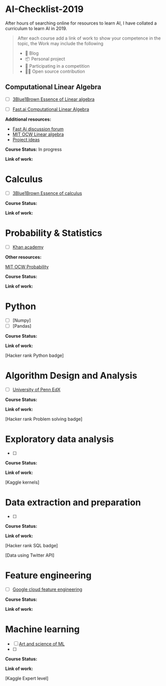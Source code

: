 # AI-Checklist-2019

After hours of searching online for resources to learn AI, I have collated a curriculum to learn AI in 2019. 

> After each course add a link of work to show your competence in the topic, the Work may include the following
>
> - 📑 Blog 
> - 📦 Personal project
> - 🐇 Participating in a competition
> - 👨‍💻 Open source contribution



## Computational Linear Algebra 

- [ ] [3Blue1Brown Essence of Linear algebra][2]
- [ ] [Fast.ai Computational Linear Algebra][1]



**Additional resources:**

- [Fast Ai discussion forum][3]
- [MIT OCW Linear algebra](<https://ocw.mit.edu/courses/mathematics/18-06-linear-algebra-spring-2010/>)
- [Project ideas](<https://sites.math.washington.edu/~marshall/math_136/projects/index.html>)

**Course Status:**  In progress

**Link of work:** 



[1]: https://github.com/fastai/numerical-linear-algebra/blob/master/README.md	"fast ai linear algebra course"
[2]: https://www.youtube.com/playlist?list=PLZHQObOWTQDPD3MizzM2xVFitgF8hE_ab	"3Blue1Brown playlist"
[3]: https://forums.fast.ai/c/lin-alg	"fast.ai forums"



# Calculus

- [ ] [3Blue1Brown Essence of calculus](https://www.youtube.com/playlist?list=PLZHQObOWTQDMsr9K-rj53DwVRMYO3t5Yr)

**Course Status:**

**Link of work:**



# Probability & Statistics

- [ ] [Khan academy](<https://www.khanacademy.org/math/statistics-probability>)

**Other resources:**

[MIT OCW Probability](<https://ocw.mit.edu/resources/res-6-012-introduction-to-probability-spring-2018/>)

**Course Status:**

**Link of work:**



# Python 
- [ ] [Numpy]
- [ ] [Pandas]

**Course Status:**

**Link of work:**

[Hacker rank Python badge]



# Algorithm Design and Analysis

- [ ] [University of Penn EdX](https://www.edx.org/course/algorithm-design-analysis-pennx-sd3x)

**Course Status:**

**Link of work:**

[Hacker rank Problem solving badge]



# Exploratory data analysis

- [ ] 

**Course Status:**

**Link of work:**

[Kaggle kernels]



# Data extraction and preparation

- [ ] 

**Course Status:**

**Link of work:**

[Hacker rank SQL badge]

[Data using Twitter API]



# Feature engineering 

- [ ] [Google cloud feature engineering](https://www.coursera.org/learn/feature-engineering)

**Course Status:**

**Link of work:**



# Machine learning 

- [ ] [Art and science of ML](https://www.coursera.org/learn/art-science-ml)
- [ ] 

**Course Status:**

**Link of work:**

[Kaggle Expert level]